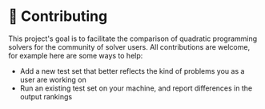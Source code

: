 # 👷 Contributing

This project's goal is to facilitate the comparison of quadratic programming solvers for the community of solver users. All contributions are welcome, for example here are some ways to help:

- Add a new test set that better reflects the kind of problems you as a user are working on
- Run an existing test set on your machine, and report differences in the output rankings
